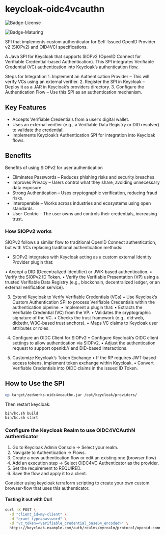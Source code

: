 # keycloak-oidc4vcauthn

![Badge-License]

![Badge-Maturing]


SPI that implements custom authenticator for Self-Issued OpenID Provider v2 (SIOPv2) and OID4VCI specifications.  

A Java SPI for Keycloak that supports SIOPv2 (OpenID Connect for Verifiable Credential-based Authentication). This SPI integrates Verifiable Credential (VC) authentication into Keycloak’s authentication flow.

Steps for Integration
	1.	Implement an Authentication Provider – This will verify VCs using an external verifier.
	2.	Register the SPI in Keycloak – Deploy it as a JAR in Keycloak’s providers directory.
	3.	Configure the Authentication Flow – Use this SPI as an authentication mechanism.

## Key Features

- Accepts Verifiable Credentials from a user’s digital wallet.
- Uses an external verifier (e.g., a Verifiable Data Registry or DID resolver) to validate the credential.
- Implements Keycloak’s Authentication SPI for integration into Keycloak flows.

## Benefits

Benefits of using SIOPv2 for user authentication

- Eliminates Passwords – Reduces phishing risks and security breaches.
- Improves Privacy – Users control what they share, avoiding unnecessary data exposure.
- Strong Authentication – Uses cryptographic verification, reducing fraud risks.
- Interoperable – Works across industries and ecosystems using open standards.
- User-Centric – The user owns and controls their credentials, increasing trust.

### How SIOPv2 works

SIOPv2 follows a similar flow to traditional OpenID Connect authentication, but with VCs replacing traditional authentication methods:

- SIOPv2 integrates with Keycloak acting as a custom external Identity Provider plugin that:

 • Accept a DID (Decentralized Identifier) or JWK-based authentication.
 • Verify the SIOPv2 ID Token.
 • Verify the Verifiable Presentation (VP) using a trusted Verifiable Data Registry (e.g., blockchain, decentralized ledger, or an external
verification service).

3. Extend Keycloak to Verify Verifiable Credentials (VCs)
	•	Use Keycloak’s Custom Authentication SPI to process Verifiable Credentials within the authentication pipeline.
	•	Implement a plugin that:
	•	Extracts the Verifiable Credential (VC) from the VP.
	•	Validates the cryptographic signature of the VC.
	•	Checks the trust framework (e.g., did:web, did:ethr, W3C-based trust anchors).
	•	Maps VC claims to Keycloak user attributes or roles.

4. Configure an OIDC Client for SIOPv2
	•	Configure Keycloak’s OIDC client settings to allow authentication via SIOPv2.
	•	Adjust the authentication request to support openid:// and DID-based interactions.

5. Customize Keycloak’s Token Exchange
	•	If the RP requires JWT-based access tokens, implement token exchange within Keycloak.
	•	Convert Verifiable Credentials into OIDC claims in the issued ID Token.

## How to Use the SPI

```bash
cp target/zedwerks-oidc4vcauthn.jar /opt/keycloak/providers/
```
Then restart keycloak:

```bash
bin/kc.sh build
bin/kc.sh start
```
### Configure the Keycloak Realm to use OIDC4VCAuthN authenticator

1. Go to Keycloak Admin Console → Select your realm.
2. Navigate to Authentication → Flows.
3. Create a new authentication flow or edit an existing one (browser flow)
4. Add an execution step → Select OIDC4VC Authenticator as the provider.
5. Set the requirement to REQUIRED.
6. Save the flow and apply it to a client.

Consider using keycloak terraform scripting to create your own custom browser-flow 
that uses this authenticator.

#### Testing it out with Curl

```bash
curl -X POST \
  -d "client_id=my-client" \
  -d "grant_type=password" \
  -d "vc_token=<verifiable_credential_base64_encoded>" \
  https://keycloak.example.com/auth/realms/myrealm/protocol/openid-connect/token
```

[Badge-License]: https://img.shields.io/badge/license-apache%202.0-60C060.svg
[Badge-Maturing]: https://img.shields.io/badge/Lifecycle-Maturing-007EC6
[Badge-Stable]: https://img.shields.io/badge/status-Stable-brightgreen
